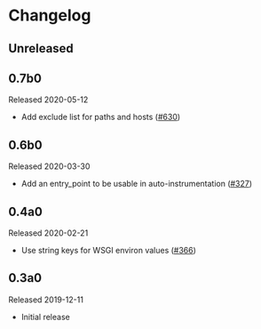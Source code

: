 # Changelog

## Unreleased

## 0.7b0

Released 2020-05-12

- Add exclude list for paths and hosts
  ([#630](https://github.com/open-telemetry/opentelemetry-python/pull/630))

## 0.6b0

Released 2020-03-30

- Add an entry_point to be usable in auto-instrumentation
  ([#327](https://github.com/open-telemetry/opentelemetry-python/pull/327))

## 0.4a0

Released 2020-02-21

- Use string keys for WSGI environ values
  ([#366](https://github.com/open-telemetry/opentelemetry-python/pull/366))

## 0.3a0

Released 2019-12-11

- Initial release
